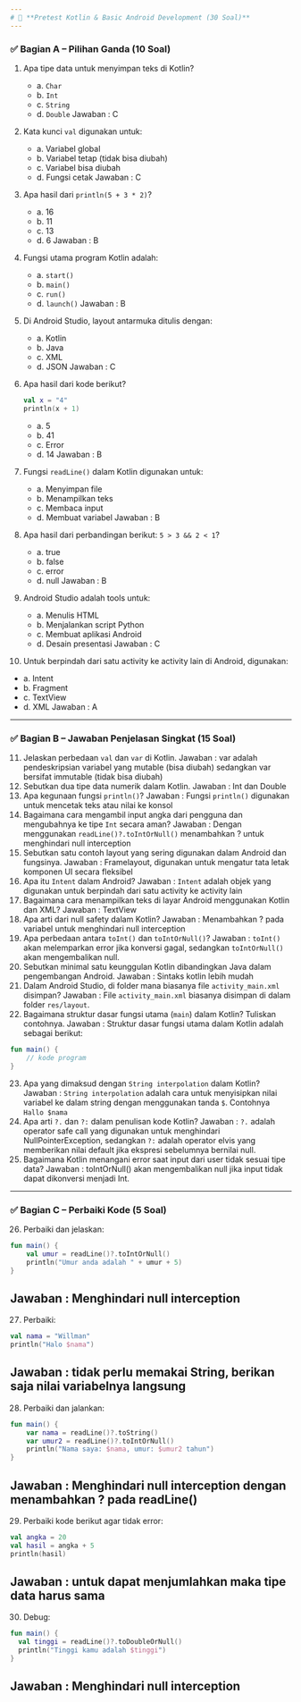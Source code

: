 ```yaml
---
# 📄 **Pretest Kotlin & Basic Android Development (30 Soal)**
---
```


### ✅ **Bagian A – Pilihan Ganda (10 Soal)**

1. Apa tipe data untuk menyimpan teks di Kotlin?

   - a. `Char`
   - b. `Int`
   - c. `String`
   - d. `Double`
  Jawaban : C

2. Kata kunci `val` digunakan untuk:

   - a. Variabel global
   - b. Variabel tetap (tidak bisa diubah)
   - c. Variabel bisa diubah
   - d. Fungsi cetak
   Jawaban : C

3. Apa hasil dari `println(5 + 3 * 2)`?

   - a. 16
   - b. 11
   - c. 13
   - d. 6
   Jawaban : B

4. Fungsi utama program Kotlin adalah:

   - a. `start()`
   - b. `main()`
   - c. `run()`
   - d. `launch()`
   Jawaban : B

5. Di Android Studio, layout antarmuka ditulis dengan:

   - a. Kotlin
   - b. Java
   - c. XML
   - d. JSON
   Jawaban : C

6. Apa hasil dari kode berikut?

   ```kotlin
   val x = "4"
   println(x + 1)
   ```

   - a. 5
   - b. 41
   - c. Error
   - d. 14
   Jawaban : B

7. Fungsi `readLine()` dalam Kotlin digunakan untuk:

   - a. Menyimpan file
   - b. Menampilkan teks
   - c. Membaca input
   - d. Membuat variabel
   Jawaban : B

8. Apa hasil dari perbandingan berikut: `5 > 3 && 2 < 1`?

   - a. true
   - b. false
   - c. error
   - d. null
   Jawaban : B

9. Android Studio adalah tools untuk:

   - a. Menulis HTML
   - b. Menjalankan script Python
   - c. Membuat aplikasi Android
   - d. Desain presentasi
   Jawaban : C

10. Untuk berpindah dari satu activity ke activity lain di Android, digunakan:

- a. Intent
- b. Fragment
- c. TextView
- d. XML
Jawaban : A

---

### ✅ **Bagian B – Jawaban Penjelasan Singkat (15 Soal)**

11. Jelaskan perbedaan `val` dan `var` di Kotlin.
Jawaban : var adalah pendeskripsian variabel yang mutable (bisa diubah) sedangkan var bersifat immutable (tidak bisa diubah)
12. Sebutkan dua tipe data numerik dalam Kotlin.
Jawaban : Int dan Double
13. Apa kegunaan fungsi `println()`?
Jawaban : Fungsi `println()` digunakan untuk mencetak teks atau nilai ke konsol
14. Bagaimana cara mengambil input angka dari pengguna dan mengubahnya ke tipe `Int` secara aman?
Jawaban : Dengan menggunakan `readLine()?.toIntOrNull()` menambahkan ? untuk menghindari null interception
15. Sebutkan satu contoh layout yang sering digunakan dalam Android dan fungsinya.
Jawaban : Framelayout, digunakan untuk mengatur tata letak komponen UI secara fleksibel
16.  Apa itu `Intent` dalam Android?
Jawaban : `Intent` adalah objek yang digunakan untuk berpindah dari satu activity ke activity lain
1.  Bagaimana cara menampilkan teks di layar Android menggunakan Kotlin dan XML?
Jawaban : TextView
18.  Apa arti dari null safety dalam Kotlin?
Jawaban : Menambahkan ? pada variabel untuk menghindari null interception
19.  Apa perbedaan antara `toInt()` dan `toIntOrNull()`?
Jawaban : `toInt()` akan melemparkan error jika konversi gagal, sedangkan `toIntOrNull()` akan mengembalikan null.
20.  Sebutkan minimal satu keunggulan Kotlin dibandingkan Java dalam pengembangan Android.
Jawaban : Sintaks kotlin lebih mudah
21.  Dalam Android Studio, di folder mana biasanya file `activity_main.xml` disimpan?
Jawaban : File `activity_main.xml` biasanya disimpan di dalam folder `res/layout`.
22.  Bagaimana struktur dasar fungsi utama (`main`) dalam Kotlin? Tuliskan contohnya.
Jawaban : Struktur dasar fungsi utama dalam Kotlin adalah sebagai berikut:
```kotlin
fun main() {
    // kode program
}
```
23.  Apa yang dimaksud dengan `String interpolation` dalam Kotlin?
Jawaban : `String interpolation` adalah cara untuk menyisipkan nilai variabel ke dalam string dengan menggunakan tanda `$`. Contohnya `Hallo $nama`
24.  Apa arti `?.` dan `?:` dalam penulisan kode Kotlin?
Jawaban : `?.` adalah operator safe call yang digunakan untuk menghindari NullPointerException, sedangkan `?:` adalah operator elvis yang memberikan nilai default jika ekspresi sebelumnya bernilai null.
25.  Bagaimana Kotlin menangani error saat input dari user tidak sesuai tipe data?
Jawaban : toIntOrNull() akan mengembalikan null jika input tidak dapat dikonversi menjadi Int.

---

### ✅ **Bagian C – Perbaiki Kode (5 Soal)**

26. Perbaiki dan jelaskan:

```kotlin
fun main() {
    val umur = readLine()?.toIntOrNull()
    println("Umur anda adalah " + umur + 5)
}
```
Jawaban : Menghindari null interception
---

27. Perbaiki:

```kotlin
val nama = "Willman"
println("Halo $nama")
```
Jawaban : tidak perlu memakai String, berikan saja nilai variabelnya langsung 
---

28. Perbaiki dan jalankan:

```kotlin
fun main() {
    var nama = readLine()?.toString()
    var umur2 = readLine()?.toIntOrNull()
    println("Nama saya: $nama, umur: $umur2 tahun")
}
```
Jawaban : Menghindari null interception dengan menambahkan ? pada readLine()
---

29. Perbaiki kode berikut agar tidak error:

```kotlin
val angka = 20
val hasil = angka + 5
println(hasil)
```
Jawaban : untuk dapat menjumlahkan maka tipe data harus sama
---

30. Debug:

```kotlin
fun main() {
  val tinggi = readLine()?.toDoubleOrNull()
  println("Tinggi kamu adalah $tinggi")
}
```
Jawaban : Menghindari null interception
---
